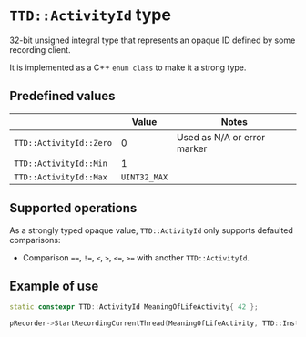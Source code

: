 # `TTD::ActivityId` type

32-bit unsigned integral type that represents an opaque ID defined by some recording client.

It is implemented as a C++ `enum class` to make it a strong type.

## Predefined values

|                         | Value        | Notes
|-                        |-             |-
| `TTD::ActivityId::Zero` | 0            | Used as N/A or error marker
| `TTD::ActivityId::Min`  | 1            |
| `TTD::ActivityId::Max`  | `UINT32_MAX` |

## Supported operations

As a strongly typed opaque value, `TTD::ActivityId` only supports defaulted comparisons:

- Comparison `==`, `!=`, `<`, `>`, `<=`, `>=` with another `TTD::ActivityId`.

## Example of use

```C++
static constexpr TTD::ActivityId MeaningOfLifeActivity{ 42 };

pRecorder->StartRecordingCurrentThread(MeaningOfLifeActivity, TTD::InstructionCount::Invalid, nullptr, 0);
```
